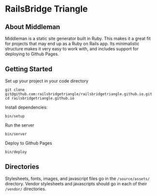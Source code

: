 # RailsBridge Triangle


About Middleman
---------------
Middleman is a static site generator built in Ruby. This makes it a great fit
for projects that may end up as a Ruby on Rails app. Its minimalistic structure
makes it very easy to work with, and includes support for deploying to Github
Pages.

Getting Started
---------------
Set up your project in your code directory
```
git clone git@github.com:railsbridgetriangle/railsbridgetriangle.github.io.git
cd railsbridgetriangle.github.io
```

Install dependencies:
```
bin/setup
```

Run the server
```
bin/server
```

Deploy to Github Pages
```
bin/deploy
```

Directories
------

Stylesheets, fonts, images, and javascript files go in the `/source/assets/` directory.
Vendor stylesheets and javascripts should go in each of their `/vendor/` directories.
